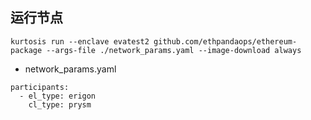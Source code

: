 
## 运行节点

```
kurtosis run --enclave evatest2 github.com/ethpandaops/ethereum-package --args-file ./network_params.yaml --image-download always
```

* network_params.yaml

```
participants:
  - el_type: erigon
    cl_type: prysm
```
